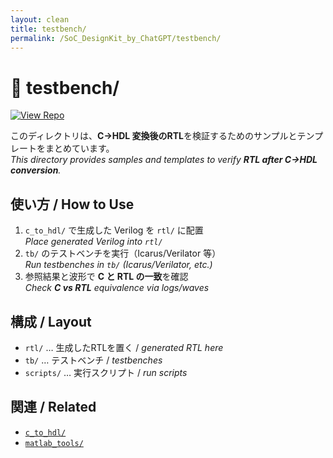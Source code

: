 ```yaml
---
layout: clean
title: testbench/
permalink: /SoC_DesignKit_by_ChatGPT/testbench/
---
```


# 🧪 testbench/
[![View Repo](https://img.shields.io/badge/View-Repo-blue?logo=github)](https://github.com/Samizo-AITL/EduController/tree/main/SoC_DesignKit_by_ChatGPT/testbench)

このディレクトリは、**C→HDL 変換後のRTL**を検証するためのサンプルとテンプレートをまとめています。  
*This directory provides samples and templates to verify **RTL after C→HDL conversion**.*

## 使い方 / How to Use
1. `c_to_hdl/` で生成した Verilog を `rtl/` に配置  
   *Place generated Verilog into `rtl/`*
2. `tb/` のテストベンチを実行（Icarus/Verilator 等）  
   *Run testbenches in `tb/` (Icarus/Verilator, etc.)*
3. 参照結果と波形で **C と RTL の一致**を確認  
   *Check **C vs RTL** equivalence via logs/waves*

## 構成 / Layout
- `rtl/` … 生成したRTLを置く / *generated RTL here*  
- `tb/` … テストベンチ / *testbenches*  
- `scripts/` … 実行スクリプト / *run scripts*

## 関連 / Related
- [`c_to_hdl/`](/EduController/SoC_DesignKit_by_ChatGPT/c_to_hdl/)  
- [`matlab_tools/`](/EduController/matlab_tools/)
